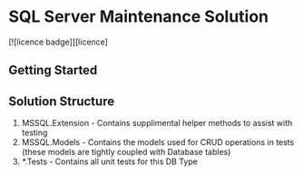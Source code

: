 <!--- 

If you add/change the headers please update the Table of Contents as well, it was manually created, not auto-generated

--->

# SQL Server Maintenance Solution
[![licence badge]][licence]



## Getting Started




## Solution Structure
1. MSSQL.Extension - Contains supplimental helper methods to assist with testing
1. MSSQL.Models - Contains the models used for CRUD operations in tests (these models are tightly coupled with Database tables)
1. *.Tests - Contains all unit tests for this DB Type
